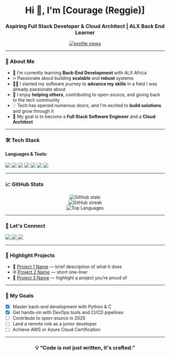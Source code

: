 <h1 align="center">Hi 👋, I'm [Courage (Reggie)]</h1>
<h3 align="center">Aspiring Full Stack Developer & Cloud Architect | ALX Back End Learner</h3>

<p align="center">
  <a href="https://github.com/yourusername">
    <img src="https://komarev.com/ghpvc/?username=yourusername&label=Profile%20views&color=0e75b6&style=flat" alt="profile views" />
  </a>
</p>

---

### 🌱 About Me

- 🎯 I’m currently learning **Back-End Development** with ALX Africa  
- 🔥 Passionate about building **scalable** and **robust** systems  
- 👨‍💻 I started my software journey to **advance my skills** in a field I was already passionate about  
- 🤝 I enjoy **helping others**, contributing to open-source, and giving back to the tech community  
- 💡 Tech has opened numerous doors, and I'm excited to **build solutions** and grow through it  
- 🚀 My goal is to become a **Full Stack Software Engineer** and a **Cloud Architect**

---

### 🛠️ Tech Stack

#### Languages & Tools:
<p>
  <img src="https://img.shields.io/badge/Python-3670A0?style=for-the-badge&logo=python&logoColor=white" />
  <img src="https://img.shields.io/badge/Bash-4EAA25?style=for-the-badge&logo=gnu-bash&logoColor=white" />
  <img src="https://img.shields.io/badge/C-00599C?style=for-the-badge&logo=c&logoColor=white" />
  <img src="https://img.shields.io/badge/JavaScript-F7DF1E?style=for-the-badge&logo=javascript&logoColor=black" />
  <img src="https://img.shields.io/badge/MySQL-4479A1?style=for-the-badge&logo=mysql&logoColor=white" />
  <img src="https://img.shields.io/badge/Linux-FCC624?style=for-the-badge&logo=linux&logoColor=black" />
  <img src="https://img.shields.io/badge/Git-F05032?style=for-the-badge&logo=git&logoColor=white" />
</p>

---

### 📈 GitHub Stats

<p align="center">
  <img src="https://github-readme-stats.vercel.app/api?username=yourusername&show_icons=true&theme=radical" alt="GitHub stats" />
  <br/>
  <img src="https://github-readme-streak-stats.herokuapp.com/?user=yourusername&theme=radical" alt="GitHub streak" />
  <br/>
  <img src="https://github-readme-stats.vercel.app/api/top-langs/?username=yourusername&layout=compact&theme=radical" alt="Top Languages" />
</p>

---

### 💬 Let's Connect

<p>
  <a href="mailto:youremail@example.com">
    <img src="https://img.shields.io/badge/Email-D14836?style=for-the-badge&logo=gmail&logoColor=white" />
  </a>
  <a href="https://www.linkedin.com/in/yourlinkedin/">
    <img src="https://img.shields.io/badge/LinkedIn-0077B5?style=for-the-badge&logo=linkedin&logoColor=white" />
  </a>
  <a href="https://twitter.com/yourhandle">
    <img src="https://img.shields.io/badge/Twitter-1DA1F2?style=for-the-badge&logo=twitter&logoColor=white" />
  </a>
</p>

---

### 📌 Highlight Projects

- 🔧 [Project 1 Name](https://github.com/yourusername/project1) — brief description of what it does
- 🌐 [Project 2 Name](https://github.com/yourusername/project2) — short one-liner
- 🧠 [Project 3 Name](https://github.com/yourusername/project3) — highlight a project you’re proud of

---

### 🎯 My Goals

- [x] Master back-end development with Python & C  
- [x] Get hands-on with DevOps tools and CI/CD pipelines  
- [ ] Contribute to open-source in 2025  
- [ ] Land a remote role as a junior developer  
- [ ] Achieve AWS or Azure Cloud Certification  

---

<h3 align="center">💡 “Code is not just written, it's crafted.”</h3>
